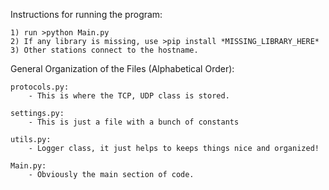 Instructions for running the program:

	1) run >python Main.py
	2) If any library is missing, use >pip install *MISSING_LIBRARY_HERE*
	3) Other stations connect to the hostname.
	
General Organization of the Files (Alphabetical Order):
	
	protocols.py:
		- This is where the TCP, UDP class is stored.
	
	settings.py:
		- This is just a file with a bunch of constants
	
	utils.py:
		- Logger class, it just helps to keeps things nice and organized!
		
	Main.py:
		- Obviously the main section of code.
